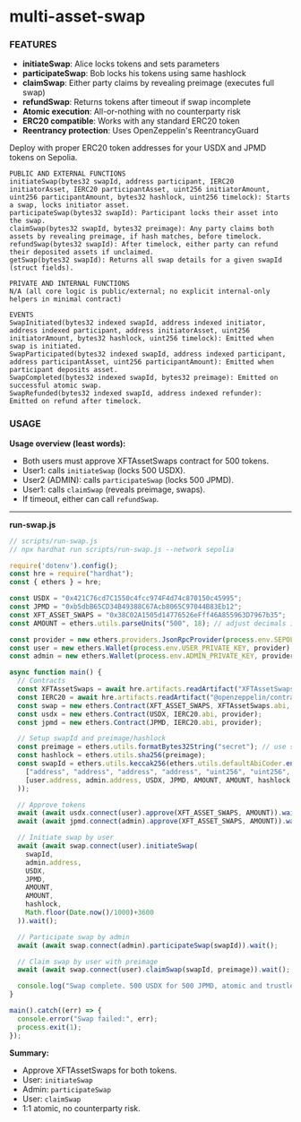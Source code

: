 # multi-asset-swap


### FEATURES

- **initiateSwap**: Alice locks tokens and sets parameters
- **participateSwap**: Bob locks his tokens using same hashlock
- **claimSwap**: Either party claims by revealing preimage (executes full swap)
- **refundSwap**: Returns tokens after timeout if swap incomplete
- **Atomic execution**: All-or-nothing with no counterparty risk
- **ERC20 compatible**: Works with any standard ERC20 token
- **Reentrancy protection**: Uses OpenZeppelin's ReentrancyGuard

Deploy with proper ERC20 token addresses for your USDX and JPMD tokens on Sepolia.





```
PUBLIC AND EXTERNAL FUNCTIONS
initiateSwap(bytes32 swapId, address participant, IERC20 initiatorAsset, IERC20 participantAsset, uint256 initiatorAmount, uint256 participantAmount, bytes32 hashlock, uint256 timelock): Starts a swap, locks initiator asset.
participateSwap(bytes32 swapId): Participant locks their asset into the swap.
claimSwap(bytes32 swapId, bytes32 preimage): Any party claims both assets by revealing preimage, if hash matches, before timelock.
refundSwap(bytes32 swapId): After timelock, either party can refund their deposited assets if unclaimed.
getSwap(bytes32 swapId): Returns all swap details for a given swapId (struct fields).

PRIVATE AND INTERNAL FUNCTIONS
N/A (all core logic is public/external; no explicit internal-only helpers in minimal contract)

EVENTS
SwapInitiated(bytes32 indexed swapId, address indexed initiator, address indexed participant, address initiatorAsset, uint256 initiatorAmount, bytes32 hashlock, uint256 timelock): Emitted when swap is initiated.
SwapParticipated(bytes32 indexed swapId, address indexed participant, address participantAsset, uint256 participantAmount): Emitted when participant deposits asset.
SwapCompleted(bytes32 indexed swapId, bytes32 preimage): Emitted on successful atomic swap.
SwapRefunded(bytes32 indexed swapId, address indexed refunder): Emitted on refund after timelock.
```



### USAGE

**Usage overview (least words):**

* Both users must approve XFTAssetSwaps contract for 500 tokens.
* User1: calls `initiateSwap` (locks 500 USDX).
* User2 (ADMIN): calls `participateSwap` (locks 500 JPMD).
* User1: calls `claimSwap` (reveals preimage, swaps).
* If timeout, either can call `refundSwap`.

---

**run-swap.js**

```javascript
// scripts/run-swap.js
// npx hardhat run scripts/run-swap.js --network sepolia

require('dotenv').config();
const hre = require("hardhat");
const { ethers } = hre;

const USDX = "0x421C76cd7C1550c4fcc974F4d74c870150c45995";
const JPMD = "0xb5dbB65CD34B49388C67Acb8065C97044B83Eb12";
const XFT_ASSET_SWAPS = "0x38C02A1505d14776526eFff46A855963D7967b35";
const AMOUNT = ethers.utils.parseUnits("500", 18); // adjust decimals if needed

const provider = new ethers.providers.JsonRpcProvider(process.env.SEPOLIA_RPC_URL);
const user = new ethers.Wallet(process.env.USER_PRIVATE_KEY, provider);
const admin = new ethers.Wallet(process.env.ADMIN_PRIVATE_KEY, provider);

async function main() {
  // Contracts
  const XFTAssetSwaps = await hre.artifacts.readArtifact("XFTAssetSwaps");
  const IERC20 = await hre.artifacts.readArtifact("@openzeppelin/contracts/token/ERC20/IERC20.sol:IERC20");
  const swap = new ethers.Contract(XFT_ASSET_SWAPS, XFTAssetSwaps.abi, provider);
  const usdx = new ethers.Contract(USDX, IERC20.abi, provider);
  const jpmd = new ethers.Contract(JPMD, IERC20.abi, provider);

  // Setup swapId and preimage/hashlock
  const preimage = ethers.utils.formatBytes32String("secret"); // use secure random in prod
  const hashlock = ethers.utils.sha256(preimage);
  const swapId = ethers.utils.keccak256(ethers.utils.defaultAbiCoder.encode(
    ["address", "address", "address", "address", "uint256", "uint256", "bytes32", "uint256"],
    [user.address, admin.address, USDX, JPMD, AMOUNT, AMOUNT, hashlock, Math.floor(Date.now()/1000)+3600]
  ));

  // Approve tokens
  await (await usdx.connect(user).approve(XFT_ASSET_SWAPS, AMOUNT)).wait();
  await (await jpmd.connect(admin).approve(XFT_ASSET_SWAPS, AMOUNT)).wait();

  // Initiate swap by user
  await (await swap.connect(user).initiateSwap(
    swapId,
    admin.address,
    USDX,
    JPMD,
    AMOUNT,
    AMOUNT,
    hashlock,
    Math.floor(Date.now()/1000)+3600
  )).wait();

  // Participate swap by admin
  await (await swap.connect(admin).participateSwap(swapId)).wait();

  // Claim swap by user with preimage
  await (await swap.connect(user).claimSwap(swapId, preimage)).wait();

  console.log("Swap complete. 500 USDX for 500 JPMD, atomic and trustless.");
}

main().catch((err) => {
  console.error("Swap failed:", err);
  process.exit(1);
});
```

**Summary:**

* Approve XFTAssetSwaps for both tokens.
* User: `initiateSwap`
* Admin: `participateSwap`
* User: `claimSwap`
* 1:1 atomic, no counterparty risk.

